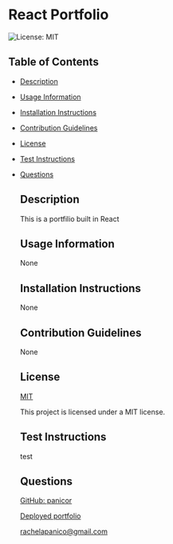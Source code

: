 
  # React Portfolio

  ![License: MIT](https://img.shields.io/badge/License-MIT-yellow.svg)

  ## Table of Contents
- [Description](#description)
- [Usage Information](#usage-information)
- [Installation Instructions](#installation-instructions)
- [Contribution Guidelines](#contribution-guidelines)
- [License](#license)
- [Test Instructions](#test-instructions)
- [Questions](#questions)

  ## Description
  This is a portfilio built in React
  ## Usage Information
  None
  ## Installation Instructions
  None
  ## Contribution Guidelines
  None
  ## License
  [MIT](https://opensource.org/licenses/MIT)

  This project is licensed under a MIT license.
  ## Test Instructions
  test
  ## Questions
  [GitHub: panicor](https://github.com/panicor)

  [Deployed portfolio](https://panicor.github.io/reactPortfolio/)

  rachelapanico@gmail.com

